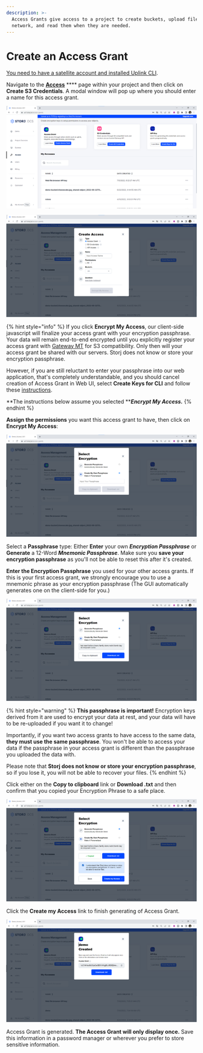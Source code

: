 ```yaml
---
description: >-
  Access Grants give access to a project to create buckets, upload files to the
  network, and read them when they are needed.
---
```


# Create an Access Grant

[You need to have a satellite account and installed Uplink CLI](../prerequisites.md).

Navigate to the [**Access**](../../satellite-developer-account/access-grants.md) **** page within your project and then click on **Create S3 Credentials**. A modal window will pop up where you should enter a name for this access grant.

![](<../../../.gitbook/assets/image (24).png>)

![](<../../../.gitbook/assets/image (2).png>)

{% hint style="info" %}
If you click **Encrypt My Access**, our client-side javascript will finalize your access grant with your encryption passphrase. Your data will remain end-to-end encrypted until you explicitly register your access grant with [Gateway MT](../../gateway-mt/) for S3 compatibility. Only then will your access grant be shared with our servers. Storj does not know or store your encryption passphrase.

However, if you are still reluctant to enter your passphrase into our web application, that's completely understandable, and you should cancel creation of Access Grant in Web UI, select **Create Keys for CLI** and follow these [instructions](../generate-access-grants-and-tokens/generate-a-token.md).

**The instructions below assume you selected **_**Encrypt My Access.**_
{% endhint %}

**Assign the permissions** you want this access grant to have, then click on **Encrypt My Access**:

![](<../../../.gitbook/assets/image (28).png>)

Select a **Passphrase** type: Either **Enter** your own _**Encryption Passphrase**_ or **Generate** a 12-Word _**Mnemonic Passphrase**_. Make sure you **save your encryption passphrase** as you'll not be able to reset this after it's created.

**Enter the Encryption Passphrase** you used for your other access grants. If this is your first access grant, we strongly encourage you to use a mnemonic phrase as your encryption passphrase (The GUI automatically generates one on the client-side for you.)

![](<../../../.gitbook/assets/image (3) (1).png>)

{% hint style="warning" %}
**This passphrase is important!** Encryption keys derived from it are used to encrypt your data at rest, and your data will have to be re-uploaded if you want it to change!

Importantly, if you want two access grants to have access to the same data, **they must use the same passphrase**. You won't be able to access your data if the passphrase in your access grant is different than the passphrase you uploaded the data with.

Please note that **Storj does not know or store your encryption passphrase**, so if you lose it, you will not be able to recover your files.
{% endhint %}

Click either on the **Copy to clipboard** link or **Download .txt** and then confirm that you copied your Encryption Phrase to a safe place.

![](<../../../.gitbook/assets/image (1).png>)

Click the **Create my Access** link to finish generating of Access Grant.

![](<../../../.gitbook/assets/image (16).png>)

Access Grant is generated. **The Access Grant will only display once.** Save this information in a password manager or wherever you prefer to store sensitive information.&#x20;
